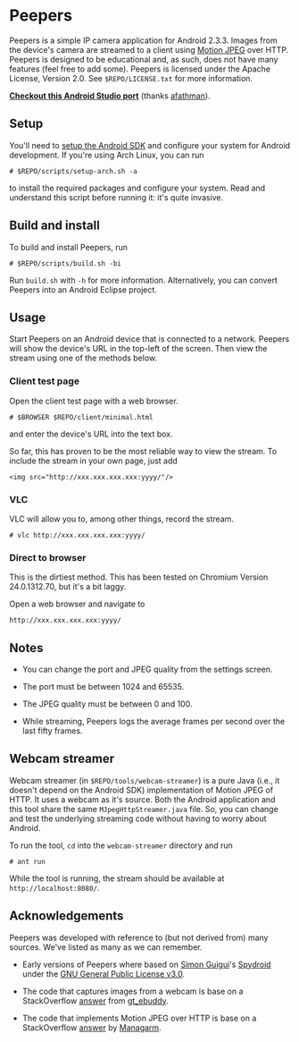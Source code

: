 Peepers
=======

Peepers is a simple IP camera application for Android 2.3.3. Images from the
device's camera are streamed to a client using [Motion
JPEG](http://en.wikipedia.org/wiki/Motion_JPEG) over HTTP. Peepers is designed
to be educational and, as such, does not have many features (feel free to add
some). Peepers is licensed under the Apache License, Version 2.0. See
``$REPO/LICENSE.txt`` for more information.

__[Checkout this Android Studio port](https://github.com/afathman/peepers)__ (thanks [afathman](https://github.com/afathman)).

Setup
-----

You'll need to [setup the Android
SDK](http://developer.android.com/sdk/installing/index.html) and configure your
system for Android development. If you're using Arch Linux, you can run

    # $REPO/scripts/setup-arch.sh -a

to install the required packages and configure your system. Read and understand
this script before running it: it's quite invasive.

Build and install
-----------------

To build and install Peepers, run

    # $REPO/scripts/build.sh -bi

Run ``build.sh`` with ``-h`` for more information. Alternatively, you can
convert Peepers into an Android Eclipse project.

Usage
-----

Start Peepers on an Android device that is connected to a network. Peepers will
show the device's URL in the top-left of the screen. Then view the stream using
one of the methods below.

### Client test page

Open the client test page with a web browser.

    # $BROWSER $REPO/client/minimal.html

and enter the device's URL into the text box.

So far, this has proven to be the most reliable way to view the stream. To
include the stream in your own page, just add

    <img src="http://xxx.xxx.xxx.xxx:yyyy/"/>

### VLC

VLC will allow you to, among other things, record the stream.

    # vlc http://xxx.xxx.xxx.xxx:yyyy/

### Direct to browser

This is the dirtiest method. This has been tested on Chromium Version
24.0.1312.70, but it's a bit laggy.

Open a web browser and navigate to

    http://xxx.xxx.xxx.xxx:yyyy/

Notes
-----

* You can change the port and JPEG quality from the settings screen.

* The port must be between 1024 and 65535.

* The JPEG quality must be between 0 and 100.

* While streaming, Peepers logs the average frames per second over the last
  fifty frames.

Webcam streamer
---------------

Webcam streamer (in ``$REPO/tools/webcam-streamer``) is a pure Java (i.e.,
it doesn't depend on the Android SDK) implementation of Motion JPEG of HTTP. It
uses a webcam as it's source. Both the Android application and this tool
share the same ``MJpegHttpStreamer.java`` file. So, you can change and test the
underlying streaming code without having to worry about Android.

To run the tool, ``cd`` into the ``webcam-streamer`` directory and run

    # ant run

While the tool is running, the stream should be available at
``http://localhost:8080/``.

Acknowledgements
----------------

Peepers was developed with reference to (but not derived from) many sources.
We've listed as many as we can remember.

* Early versions of Peepers where based on
  [Simon Guigui](http://majorkernelpanic.net/)'s
  [Spydroid](https://code.google.com/p/spydroid-ipcamera/) under the
  [GNU General Public License v3.0](http://www.gnu.org/licenses/gpl.html).

* The code that captures images from a webcam is base on a StackOverflow
  [answer](http://stackoverflow.com/a/9046345) from
  [gt_ebuddy](http://stackoverflow.com/users/607637/gt-ebuddy).

* The code that implements Motion JPEG over HTTP is base on a StackOverflow
  [answer](http://stackoverflow.com/a/14835393) by
  [Managarm](http://stackoverflow.com/users/2061551/managarm).

